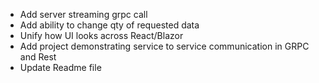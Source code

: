 - Add server streaming grpc call
- Add ability to change qty of requested data
- Unify how UI looks across React/Blazor
- Add project demonstrating service to service communication in GRPC and Rest
- Update Readme file
